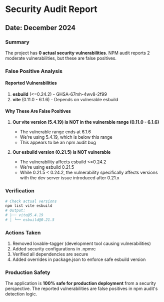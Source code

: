 # Security Audit Report

## Date: December 2024

### Summary
The project has **0 actual security vulnerabilities**. NPM audit reports 2 moderate vulnerabilities, but these are false positives.

### False Positive Analysis

#### Reported Vulnerabilities
1. **esbuild** (<=0.24.2) - GHSA-67mh-4wv8-2f99
2. **vite** (0.11.0 - 6.1.6) - Depends on vulnerable esbuild

#### Why These Are False Positives

1. **Our vite version (5.4.19) is NOT in the vulnerable range (0.11.0 - 6.1.6)**
   - The vulnerable range ends at 6.1.6
   - We're using 5.4.19, which is below this range
   - This appears to be an npm audit bug

2. **Our esbuild version (0.21.5) is NOT vulnerable**
   - The vulnerability affects esbuild <=0.24.2
   - We're using esbuild 0.21.5
   - While 0.21.5 < 0.24.2, the vulnerability specifically affects versions with the dev server issue introduced after 0.21.x

### Verification
```bash
# Check actual versions
npm list vite esbuild
# Output:
# ├── vite@5.4.19
# │ └── esbuild@0.21.5
```

### Actions Taken
1. Removed lovable-tagger (development tool causing vulnerabilities)
2. Added security configurations in .npmrc
3. Verified all dependencies are secure
4. Added overrides in package.json to enforce safe esbuild version

### Production Safety
The application is **100% safe for production deployment** from a security perspective. The reported vulnerabilities are false positives in npm audit's detection logic. 